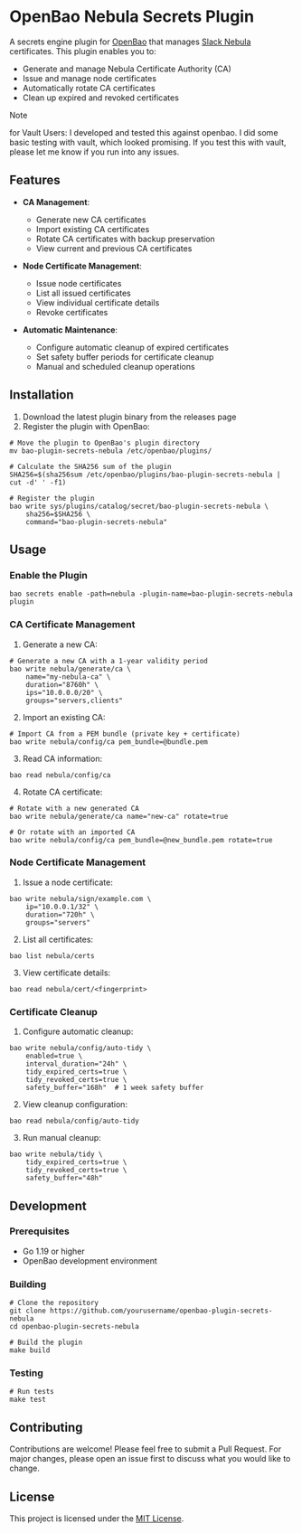 # OpenBao Nebula Secrets Plugin

A secrets engine plugin for [OpenBao](https://github.com/openbao/openbao) that manages [Slack Nebula](https://github.com/slackhq/nebula) certificates. This plugin enables you to:

- Generate and manage Nebula Certificate Authority (CA)
- Issue and manage node certificates
- Automatically rotate CA certificates
- Clean up expired and revoked certificates

> [!NOTE]  
> for Vault Users: I developed and tested this against openbao. 
> I did some basic testing with vault, which looked promising.
> If you test this with vault, please let me know if you run into any issues.

## Features

- **CA Management**:
  - Generate new CA certificates
  - Import existing CA certificates
  - Rotate CA certificates with backup preservation
  - View current and previous CA certificates

- **Node Certificate Management**:
  - Issue node certificates
  - List all issued certificates
  - View individual certificate details
  - Revoke certificates

- **Automatic Maintenance**:
  - Configure automatic cleanup of expired certificates
  - Set safety buffer periods for certificate cleanup
  - Manual and scheduled cleanup operations

## Installation

1. Download the latest plugin binary from the releases page
2. Register the plugin with OpenBao:
```shell
# Move the plugin to OpenBao's plugin directory
mv bao-plugin-secrets-nebula /etc/openbao/plugins/

# Calculate the SHA256 sum of the plugin
SHA256=$(sha256sum /etc/openbao/plugins/bao-plugin-secrets-nebula | cut -d' ' -f1)

# Register the plugin
bao write sys/plugins/catalog/secret/bao-plugin-secrets-nebula \
    sha256=$SHA256 \
    command="bao-plugin-secrets-nebula"
```

## Usage

### Enable the Plugin

```shell
bao secrets enable -path=nebula -plugin-name=bao-plugin-secrets-nebula plugin
```

### CA Certificate Management

1. Generate a new CA:
```shell
# Generate a new CA with a 1-year validity period
bao write nebula/generate/ca \
    name="my-nebula-ca" \
    duration="8760h" \
    ips="10.0.0.0/20" \
    groups="servers,clients"
```

2. Import an existing CA:
```shell
# Import CA from a PEM bundle (private key + certificate)
bao write nebula/config/ca pem_bundle=@bundle.pem
```

3. Read CA information:
```shell
bao read nebula/config/ca
```

4. Rotate CA certificate:
```shell
# Rotate with a new generated CA
bao write nebula/generate/ca name="new-ca" rotate=true

# Or rotate with an imported CA
bao write nebula/config/ca pem_bundle=@new_bundle.pem rotate=true
```

### Node Certificate Management

1. Issue a node certificate:
```shell
bao write nebula/sign/example.com \
    ip="10.0.0.1/32" \
    duration="720h" \
    groups="servers"
```

2. List all certificates:
```shell
bao list nebula/certs
```

3. View certificate details:
```shell
bao read nebula/cert/<fingerprint>
```

### Certificate Cleanup

1. Configure automatic cleanup:
```shell
bao write nebula/config/auto-tidy \
    enabled=true \
    interval_duration="24h" \
    tidy_expired_certs=true \
    tidy_revoked_certs=true \
    safety_buffer="168h"  # 1 week safety buffer
```

2. View cleanup configuration:
```shell
bao read nebula/config/auto-tidy
```

3. Run manual cleanup:
```shell
bao write nebula/tidy \
    tidy_expired_certs=true \
    tidy_revoked_certs=true \
    safety_buffer="48h"
```

## Development

### Prerequisites

- Go 1.19 or higher
- OpenBao development environment

### Building

```shell
# Clone the repository
git clone https://github.com/yourusername/openbao-plugin-secrets-nebula
cd openbao-plugin-secrets-nebula

# Build the plugin
make build
```

### Testing

```shell
# Run tests
make test
```

## Contributing

Contributions are welcome! Please feel free to submit a Pull Request. For major changes, please open an issue first to discuss what you would like to change.

## License

This project is licensed under the [MIT License](LICENSE).